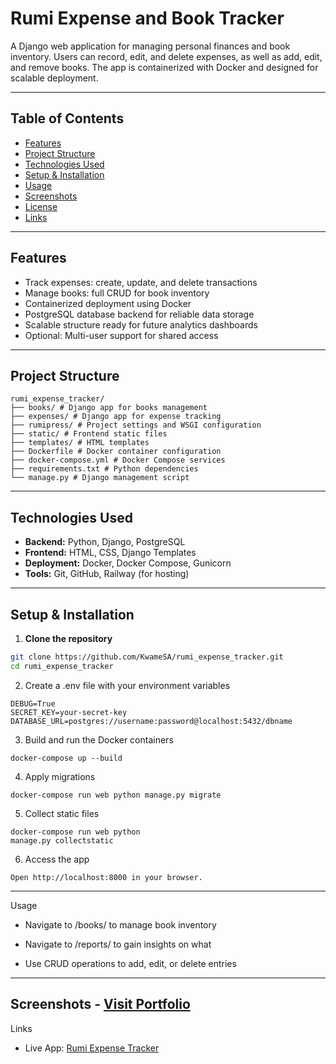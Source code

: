 # Rumi Expense and Book Tracker

A Django web application for managing personal finances and book inventory. Users can record, edit, and delete expenses, as well as add, edit, and remove books. The app is containerized with Docker and designed for scalable deployment.

---

## Table of Contents

- [Features](#features)  
- [Project Structure](#project-structure)  
- [Technologies Used](#technologies-used)  
- [Setup & Installation](#setup--installation)  
- [Usage](#usage)  
- [Screenshots](#screenshots)   
- [License](#license)  
- [Links](#links)  

---

## Features

- Track expenses: create, update, and delete transactions  
- Manage books: full CRUD for book inventory  
- Containerized deployment using Docker  
- PostgreSQL database backend for reliable data storage  
- Scalable structure ready for future analytics dashboards  
- Optional: Multi-user support for shared access  

---

## Project Structure
```
rumi_expense_tracker/
├── books/ # Django app for books management
├── expenses/ # Django app for expense tracking
├── rumipress/ # Project settings and WSGI configuration
├── static/ # Frontend static files
├── templates/ # HTML templates
├── Dockerfile # Docker container configuration
├── docker-compose.yml # Docker Compose services
├── requirements.txt # Python dependencies
└── manage.py # Django management script
```

---

## Technologies Used

- **Backend:** Python, Django, PostgreSQL  
- **Frontend:** HTML, CSS, Django Templates  
- **Deployment:** Docker, Docker Compose, Gunicorn  
- **Tools:** Git, GitHub, Railway (for hosting)  

---

## Setup & Installation

1. **Clone the repository**
```bash
git clone https://github.com/KwameSA/rumi_expense_tracker.git
cd rumi_expense_tracker
```

2. Create a .env file with your environment variables
```
DEBUG=True
SECRET_KEY=your-secret-key
DATABASE_URL=postgres://username:password@localhost:5432/dbname
```
3. Build and run the Docker containers
```
docker-compose up --build
```
4. Apply migrations
```
docker-compose run web python manage.py migrate
```
5. Collect static files
```
docker-compose run web python
manage.py collectstatic
```
6. Access the app
```
Open http://localhost:8000 in your browser.
```
---
Usage
- Navigate to /books/ to manage book inventory

- Navigate to /reports/ to gain insights on what

- Use CRUD operations to add, edit, or delete entries
---
Screenshots - [Visit Portfolio](https://kwamesa.github.io/portfolio/index.html)
---
Links
- Live App: [Rumi Expense Tracker](https://rumiexpensetracker-production.up.railway.app/books/)

